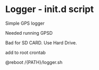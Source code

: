 # Logger - init.d script

Simple GPS logger

Needed running GPSD

Bad for SD CARD. Use Hard Drive.

add to root crontab

@reboot  /{PATH}/logger.sh


